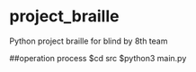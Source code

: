 # project_braille
Python project braille for blind by 8th team

##operation process
$cd src 
$python3 main.py
